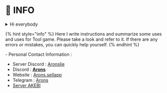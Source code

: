 # 👤 INFO

<details>

<summary>Hi everybody</summary>

I'm Arons, a reseller of key tools from AKEBI, UNICORE, ... ( Later there will be other tools depending on market demand ) All information on this page is written by me.

</details>

{% hint style="info" %}
Here I write instructions and summarize some uses and uses for Tool game. Please take a look and refer to it. If there are any errors or mistakes, you can quickly help yourself.
{% endhint %}

\- Personal Contact Information :

* Server Discord : [Aronslie](https://discord.gg/78ApGEAKFU)
* Discord : [**Arons** ](https://discord.com/users/727853330696634397)
* Website : [Arons.sellapp](https://arons.sell.app/?browse=products\&cursor=)
* Telegram : [Arons](https://t.me/aronslie)
* [Server AKEBI](https://discord.gg/akebi)



